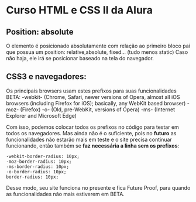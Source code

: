 # Curso HTML e CSS II da Alura

## Position: absolute

O elemento é posicionado absolutamente com relação ao primeiro bloco pai que possua um position: relative,absolute, fixed... 
(tudo menos static)
Caso não haja, ele irá se posicionar baseado na tela do navegador.

## CSS3 e navegadores:

Os principais browsers usam estes prefixos para suas funcionalidades BETA:
-webkit- (Chrome, Safari, newer versions of Opera, almost all iOS browsers (including Firefox for iOS); 
basically, any WebKit based browser)
-moz- (Firefox)
-o- (Old, pre-WebKit, versions of Opera)
-ms- (Internet Explorer and Microsoft Edge)

Com isso, podemos colocar todos os prefixos no código para testar em todos os navegadores. Mas ainda não é o suficiente, pois no **futuro** as funcionalidades não estarão mais em teste e o site precisa continuar funcionando, então também se **faz necessária a linha sem os prefixos**:
```
-webkit-border-radius: 10px;
-moz-border-radius: 10px;
-ms-border-radius: 10px;
-o-border-radius: 10px;
border-radius: 10px;
```
Desse modo, seu site funciona no presente e fica Future Proof, para quando as funcionalidades não mais estiverem em BETA.

